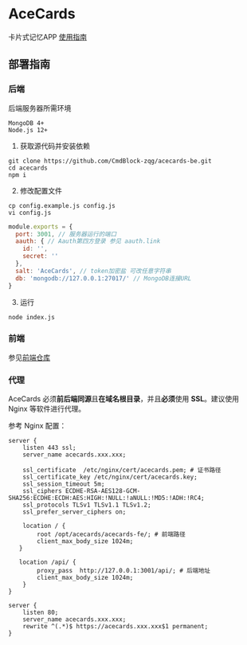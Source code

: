 # AceCards

卡片式记忆APP
[使用指南](https://github.com/CmdBlock-zqg/acecards-be/blob/main/docs/guide.md) 

## 部署指南

### 后端

后端服务器所需环境

```
MongoDB 4+
Node.js 12+
```

1. 获取源代码并安装依赖

```
git clone https://github.com/CmdBlock-zqg/acecards-be.git
cd acecards
npm i
```

2. 修改配置文件

```
cp config.example.js config.js
vi config.js
```

```js
module.exports = {
  port: 3001, // 服务器运行的端口
  aauth: { // Aauth第四方登录 参见 aauth.link
    id: '',
    secret: ''
  },
  salt: 'AceCards', // token加密盐 可改任意字符串
  db: 'mongodb://127.0.0.1:27017/' // MongoDB连接URL
}
```

3. 运行

```
node index.js
```

### 前端

参见[前端仓库](https://github.com/CmdBlock-zqg/acecards-fe) 

### 代理

AceCards 必须**前后端同源**且**在域名根目录**，并且**必须**使用 **SSL**。建议使用 Nginx 等软件进行代理。

参考 Nginx 配置：

```nginx
server {
    listen 443 ssl;
    server_name acecards.xxx.xxx;

    ssl_certificate  /etc/nginx/cert/acecards.pem; # 证书路径
    ssl_certificate_key /etc/nginx/cert/acecards.key;
    ssl_session_timeout 5m;
    ssl_ciphers ECDHE-RSA-AES128-GCM-SHA256:ECDHE:ECDH:AES:HIGH:!NULL:!aNULL:!MD5:!ADH:!RC4;
    ssl_protocols TLSv1 TLSv1.1 TLSv1.2;
    ssl_prefer_server_ciphers on;

    location / {
        root /opt/acecards/acecards-fe/; # 前端路径
        client_max_body_size 1024m;
   }
   
   location /api/ {
        proxy_pass  http://127.0.0.1:3001/api/; # 后端地址
        client_max_body_size 1024m;
    }
}

server {
    listen 80;
    server_name acecards.xxx.xxx;
    rewrite ^(.*)$ https://acecards.xxx.xxx$1 permanent;
}
```

